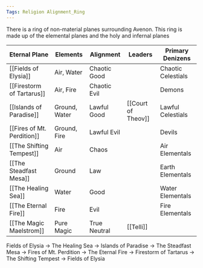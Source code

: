 ```yaml
---
Tags: Religion Alignment_Ring
---
```

There is a ring of non-material planes surrounding Avenon. This ring is made up of the elemental planes and the holy and infernal planes

| Eternal Plane              | Elements      | Alignment    | Leaders            | Primary Denizens   |
| -------------------------- | ------------- | ------------ | ------------------ | ------------------ |
| [[Fields of Elysia]]       | Air, Water    | Chaotic Good |                    | Chaotic Celestials |
| [[Firestorm of Tartarus]]  | Air, Fire     | Chaotic Evil |                    | Demons             |
| [[Islands of Paradise]]    | Ground, Water | Lawful Good  | [[Court of Theov]] | Lawful Celestials  |
| [[Fires of Mt. Perdition]] | Ground, Fire  | Lawful Evil  |                    | Devils             |
| [[The Shifting Tempest]]   | Air           | Chaos        |                    | Air Elementals     |
| [[The Steadfast Mesa]]     | Ground        | Law          |                    | Earth Elementals   |
| [[The Healing Sea]]        | Water         | Good         |                    | Water Elementals   |
| [[The Eternal Fire]]       | Fire          | Evil         |                    | Fire Elementals    |
| [[The Magic Maelstrom]]    | Pure Magic    | True Neutral | [[Telli]]          |                    |


Fields of Elysia -> The Healing Sea -> Islands of Paradise -> The Steadfast Mesa -> Fires of Mt. Perdition -> The Eternal Fire -> Firestorm of Tartarus -> The Shifting Tempest -> Fields of Elysia